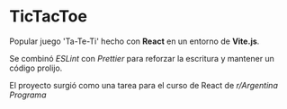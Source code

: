 # TicTacToe

Popular juego 'Ta-Te-Ti' hecho con **React** en un entorno de **Vite.js**.

Se combinó _ESLint_ con _Prettier_ para reforzar la escritura y mantener un código prolijo.

El proyecto surgió como una tarea para el curso de React de _r/Argentina Programa_

